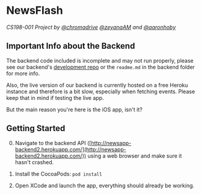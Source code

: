# NewsFlash

_CS198-001 Project by [@chromadrive](github.com/chromadrive) [@zeyanaAM](github.com/zeyanaam) and [@aaronhoby](github.com/aaronhoby)_

## Important Info about the Backend

The backend code included is incomplete and may not run properly, please see our backend's [development repo](https://github.com/chromadrive/NewsFlash-backend) or the `readme.md` in the backend folder for more info.

Also, the live version of our backend is currently hosted on a free Heroku instance and therefore is a bit slow, especially when fetching events. Please keep that in mind if testing the live app.

But the main reason you're here is the iOS app, isn't it?

## Getting Started
0) Navigate to the backend API ([http://newsapp-backend2.herokuapp.com/](http://newsapp-backend2.herokuapp.com/)) using a web browser and make sure it hasn't crashed.

1) Install the CocoaPods: `pod install`

2) Open XCode and launch the app, everything should already be working.